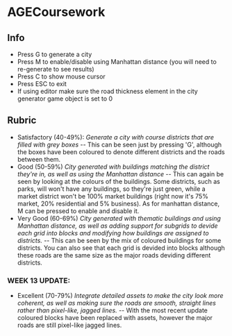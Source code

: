 # AGECoursework

## Info
- Press G to generate a city
- Press M to enable/disable using Manhattan distance (you will need to re-generate to see results)
- Press C to show mouse cursor
- Press ESC to exit
- If using editor make sure the road thickness element in the city generator game object is set to 0

## Rubric
- Satisfactory (40-49%): *Generate a city with course districts that are filled with grey boxes*
-- This can be seen just by pressing 'G', although the boxes have been coloured to denote different districts and the roads between them.
- Good (50-59%) *City generated with buildings matching the district they're in, as well as using the Manhattan distance*
-- This can again be seen by looking at the colours of the buildings. Some districts, such as parks, will won't have any buildings, so they're just green, while a market district won't be 100% market buildings (right now it's 75% market, 20% residential and 5% business). As for manhattan distance, M can be pressed to enable and disable it.
- Very Good (60-69%) *City generated with thematic buildings and using Manhattan distance, as well as adding support for subgrids to devide each grid into blocks and modifying how buildings are assigned to districts.* -- This can be seen by the mix of coloured buildings for some districts. You can also see that each grid is devided into blocks although these roads are the same size as the major roads deviding different districts.
### WEEK 13 UPDATE:
- Excellent (70-79%) *Integrate detailed assets to make the city look more coherent, as well as making sure the roads are smooth, straight lines rather than pixel-like, jagged lines.*
-- With the most recent update coloured blocks have been replaced with assets, however the major roads are still pixel-like jagged lines.
